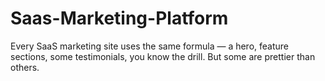 # Saas-Marketing-Platform
Every SaaS marketing site uses the same formula — a hero, feature sections, some testimonials, you know the drill. But some are prettier than others.
